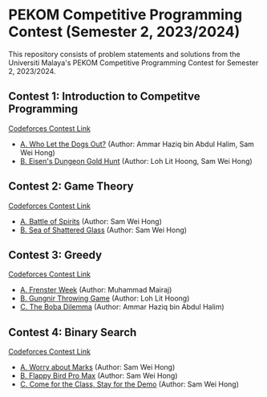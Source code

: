 # PEKOM Competitive Programming Contest (Semester 2, 2023/2024)

This repository consists of problem statements and solutions from the Universiti Malaya's PEKOM Competitive Programming Contest for Semester 2, 2023/2024.

## Contest 1: Introduction to Competitve Programming

[Codeforces Contest Link](https://codeforces.com/contestInvitation/168f7c59f6407d8fc94f65cab51b5eaa0932657a)

- [A. Who Let the Dogs Out?](contest1/who-let-the-dogs-out/) (Author: Ammar Haziq bin Abdul Halim, Sam Wei Hong)
- [B. Eisen's Dungeon Gold Hunt](contest1/eisens-dungeon-gold-hunt/) (Author: Loh Lit Hoong, Sam Wei Hong)

## Contest 2: Game Theory

[Codeforces Contest Link](https://codeforces.com/contestInvitation/92348805ac6ef5e4928f860cfdccd02a7bb1607b)

- [A. Battle of Spirits](contest2/battle-of-spirits/) (Author: Sam Wei Hong)
- [B. Sea of Shattered Glass](contest2/sea-of-shattered-glass/) (Author: Sam Wei Hong)

## Contest 3: Greedy

[Codeforces Contest Link](https://codeforces.com/contestInvitation/d4fd850a01608a3ff56dfa10d3328252b8325ba0)

- [A. Frenster Week](contest3/frenster-week/) (Author: Muhammad Mairaj)
- [B. Gungnir Throwing Game](contest3/gungnir-throwing-game/) (Author: Loh Lit Hoong)
- [C. The Boba Dilemma](contest3/the-boba-dilemma/) (Author: Ammar Haziq bin Abdul Halim)

## Contest 4: Binary Search

[Codeforces Contest Link](https://codeforces.com/contestInvitation/ec802935076e3793737ca7fc2361ac5881d9293c)

- [A. Worry about Marks](contest4/worry-about-marks/) (Author: Sam Wei Hong)
- [B. Flappy Bird Pro Max](contest4/flappy-bird-pro-max/) (Author: Sam Wei Hong)
- [C. Come for the Class, Stay for the Demo](contest4/stay-for-the-demo/) (Author: Sam Wei Hong)
